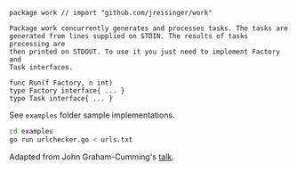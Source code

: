 ```
package work // import "github.com/jreisinger/work"

Package work concurrently generates and processes tasks. The tasks are
generated from lines supplied on STDIN. The results of tasks processing are
then printed on STDOUT. To use it you just need to implement Factory and
Task interfaces.

func Run(f Factory, n int)
type Factory interface{ ... }
type Task interface{ ... }
```

See `examples` folder sample implementations.

```bash
cd examples
go run urlchecker.go < urls.txt
```

Adapted from John Graham-Cumming's [talk](https://github.com/cloudflare/jgc-talks/tree/master/dotGo/2014).